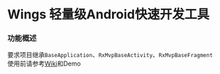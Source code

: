 # Wings 轻量级Android快速开发工具


### **功能概述**

要求项目继承`BaseApplication`、`RxMvpBaseActivity`、`RxMvpBaseFragment`
<br />
使用前请参考[Wiki](https://github.com/Vanish136/Wings/wiki)和Demo